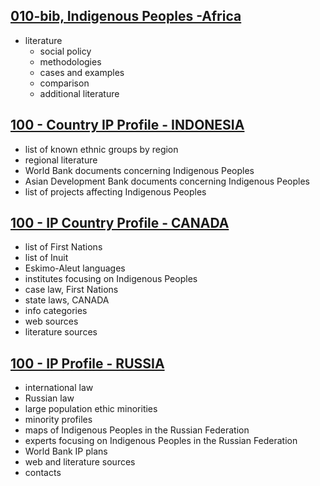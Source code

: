 

## [010-bib, Indigenous Peoples -Africa](https://docs.google.com/spreadsheets/d/1uDPIbtEiB1ZeLdLxxpgHRIwPYx67YKn7-yCLCOZ6Ncg/edit?usp=sharing)

* literature
   - social policy
   - methodologies
   - cases and examples
   - comparison
   - additional literature


## [100 - Country IP Profile - INDONESIA](https://docs.google.com/spreadsheets/d/1f8GafqJBCvZxw_fFtfNvno826R0tT4HeoAks8Hf-Exk/edit#gid=0)

- list of known ethnic groups by region
- regional literature
- World Bank documents concerning Indigenous Peoples
- Asian Development Bank documents concerning Indigenous Peoples
- list of projects affecting Indigenous Peoples


## [100 - IP Country Profile - CANADA](https://docs.google.com/spreadsheets/d/146u6qzy9Z_cFp-PGjvMcl_PjGtrd4EXcPTKBedcpS-I/edit?usp=sharing)

- list of First Nations
- list of Inuit
- Eskimo-Aleut languages
- institutes focusing on Indigenous Peoples
- case law, First Nations
- state laws, CANADA
- info categories
- web sources
- literature sources

## [100 - IP Profile - RUSSIA](https://docs.google.com/spreadsheets/d/1T-67U8l-IUcAI90fVeLIUHofIwWFznoR77uPeT_aiXs/edit?usp=sharing)

- international law
- Russian law
- large population ethic minorities
- minority profiles
- maps of Indigenous Peoples in the Russian Federation
- experts focusing on Indigenous Peoples in the Russian Federation
- World Bank IP plans
- web and literature sources
- contacts
